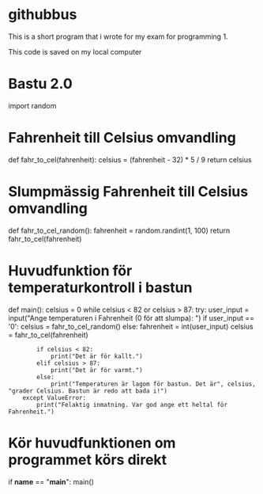 # githubbus
This is a short program that i wrote for my exam for programming 1.

This code is saved on my local computer

# Bastu 2.0

import random

# Fahrenheit till Celsius omvandling
def fahr_to_cel(fahrenheit):
    celsius = (fahrenheit - 32) * 5 / 9
    return celsius

# Slumpmässig Fahrenheit till Celsius omvandling
def fahr_to_cel_random():
    fahrenheit = random.randint(1, 100)
    return fahr_to_cel(fahrenheit)

# Huvudfunktion för temperaturkontroll i bastun
def main():
    celsius = 0
    while celsius < 82 or celsius > 87:
        try:
            user_input = input("Ange temperaturen i Fahrenheit (0 för att slumpa): ")
            if user_input == '0':
                celsius = fahr_to_cel_random()
            else:
                fahrenheit = int(user_input)
                celsius = fahr_to_cel(fahrenheit)

            if celsius < 82:
                print("Det är för kallt.")
            elif celsius > 87:
                print("Det är för varmt.")
            else:
                print("Temperaturen är lagom för bastun. Det är", celsius, "grader Celsius. Bastun är redo att bada i!")
        except ValueError:
            print("Felaktig inmatning. Var god ange ett heltal för Fahrenheit.")

# Kör huvudfunktionen om programmet körs direkt
if __name__ == "__main__":
    main()



